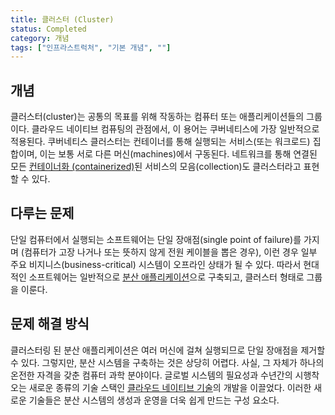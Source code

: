 ```yaml
---
title: 클러스터 (Cluster)
status: Completed
category: 개념
tags: ["인프라스트럭처", "기본 개념", ""]
---
```


## 개념

클러스터(cluster)는 공통의 목표를 위해 작동하는 컴퓨터 또는 애플리케이션들의 그룹이다.
클라우드 네이티브 컴퓨팅의 관점에서, 이 용어는 쿠버네티스에 가장 일반적으로 적용된다.
쿠버네티스 클러스터는 컨테이너를 통해 실행되는 서비스(또는 워크로드) 집합이며, 이는 보통 서로 다른 머신(machines)에서 구동된다.
네트워크를 통해 연결된 모든 [컨테이너화 (containerized)](/containerization/)된 서비스의 모음(collection)도 클러스터라고 표현할 수 있다.

## 다루는 문제

단일 컴퓨터에서 실행되는 소프트웨어는 단일 장애점(single point of failure)를 가지며
(컴퓨터가 고장 나거나 또는 뜻하지 않게 전원 케이블을 뽑은 경우),
이런 경우 일부 주요 비지니스(business-critical) 시스템이 오프라인 상태가 될 수 있다.
따라서 현대적인 소프트웨어는 일반적으로 [분산 애플리케이션](/distributed-apps/)으로 구축되고, 클러스터 형태로 그룹을 이룬다.

## 문제 해결 방식

클러스터링 된 분산 애플리케이션은 여러 머신에 걸쳐 실행되므로 단일 장애점을 제거할 수 있다.
그렇지만, 분산 시스템을 구축하는 것은 상당히 어렵다.
사실, 그 자체가 하나의 온전한 자격을 갖춘 컴퓨터 과학 분야이다.
글로벌 시스템의 필요성과 수년간의 시행착오는 새로운 종류의 기술 스택인
[클라우드 네이티브 기술](/cloud-native-tech/)의 개발을 이끌었다.
이러한 새로운 기술들은 분산 시스템의 생성과 운영을 더욱 쉽게 만드는 구성 요소다.
